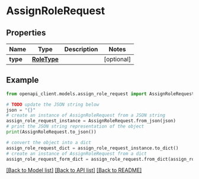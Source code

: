 # AssignRoleRequest


## Properties

Name | Type | Description | Notes
------------ | ------------- | ------------- | -------------
**type** | [**RoleType**](RoleType.md) |  | [optional] 

## Example

```python
from openapi_client.models.assign_role_request import AssignRoleRequest

# TODO update the JSON string below
json = "{}"
# create an instance of AssignRoleRequest from a JSON string
assign_role_request_instance = AssignRoleRequest.from_json(json)
# print the JSON string representation of the object
print(AssignRoleRequest.to_json())

# convert the object into a dict
assign_role_request_dict = assign_role_request_instance.to_dict()
# create an instance of AssignRoleRequest from a dict
assign_role_request_form_dict = assign_role_request.from_dict(assign_role_request_dict)
```
[[Back to Model list]](../README.md#documentation-for-models) [[Back to API list]](../README.md#documentation-for-api-endpoints) [[Back to README]](../README.md)


